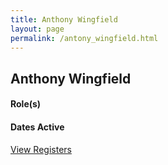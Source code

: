 ```yaml
---
title: Anthony Wingfield
layout: page
permalink: /antony_wingfield.html
---
```


## Anthony Wingfield

#### Role(s)

#### Dates Active

<a href="{{ '/browse.html' | relative_url }}#Anthony Wingfield" class="btn btn-custom">View Registers</a>